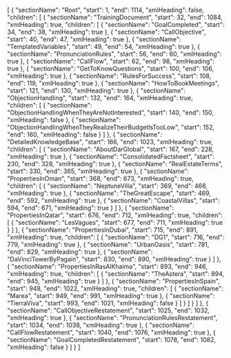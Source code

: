 
[
  {
    "sectionName": "Root",
    "start": 1,
    "end": 1114,
    "xmlHeading": false,
    "children": [
      {
        "sectionName": "TrainingDocument",
        "start": 32,
        "end": 1084,
        "xmlHeading": true,
        "children": [
          {
            "sectionName": "GoalCompleted",
            "start": 34,
            "end": 38,
            "xmlHeading": true
          },
          {
            "sectionName": "CallObjective",
            "start": 40,
            "end": 47,
            "xmlHeading": true
          },
          {
            "sectionName": "TemplatedVariables",
            "start": 49,
            "end": 54,
            "xmlHeading": true
          },
          {
            "sectionName": "PronunciationRules",
            "start": 56,
            "end": 60,
            "xmlHeading": true
          },
          {
            "sectionName": "CallFlow",
            "start": 62,
            "end": 98,
            "xmlHeading": true
          },
          {
            "sectionName": "GetToKnowQuestions",
            "start": 100,
            "end": 106,
            "xmlHeading": true
          },
          {
            "sectionName": "RulesForSuccess",
            "start": 108,
            "end": 119,
            "xmlHeading": true
          },
          {
            "sectionName": "HowToBookMeetings",
            "start": 121,
            "end": 130,
            "xmlHeading": true
          },
          {
            "sectionName": "ObjectionHandling",
            "start": 132,
            "end": 164,
            "xmlHeading": true,
            "children": [
              {
                "sectionName": "ObjectionHandlingWhenTheyAreNotInterested",
                "start": 140,
                "end": 150,
                "xmlHeading": false
              },
              {
                "sectionName": "ObjectionHandlingWhenTheyRealizeTheirBudgetIsTooLow",
                "start": 152,
                "end": 160,
                "xmlHeading": false
              }
            ]
          },
          {
            "sectionName": "DetailedKnowledgeBase",
            "start": 166,
            "end": 1023,
            "xmlHeading": true,
            "children": [
              {
                "sectionName": "AboutDarGlobal",
                "start": 167,
                "end": 228,
                "xmlHeading": true
              },
              {
                "sectionName": "ConsolidatedFactsheet",
                "start": 230,
                "end": 328,
                "xmlHeading": true
              },
              {
                "sectionName": "RealEstateTerms",
                "start": 330,
                "end": 365,
                "xmlHeading": true
              },
              {
                "sectionName": "PropertiesInOman",
                "start": 368,
                "end": 673,
                "xmlHeading": true,
                "children": [
                  {
                    "sectionName": "NeptuneVilla",
                    "start": 369,
                    "end": 468,
                    "xmlHeading": true
                  },
                  {
                    "sectionName": "TheGreatEscape",
                    "start": 469,
                    "end": 592,
                    "xmlHeading": true
                  },
                  {
                    "sectionName": "CoastalVillas",
                    "start": 594,
                    "end": 671,
                    "xmlHeading": true
                  }
                ]
              },
              {
                "sectionName": "PropertiesInQatar",
                "start": 676,
                "end": 712,
                "xmlHeading": true,
                "children": [
                  {
                    "sectionName": "LesVagues",
                    "start": 677,
                    "end": 711,
                    "xmlHeading": true
                  }
                ]
              },
              {
                "sectionName": "PropertiesInDubai",
                "start": 715,
                "end": 891,
                "xmlHeading": true,
                "children": [
                  {
                    "sectionName": "DG1",
                    "start": 716,
                    "end": 779,
                    "xmlHeading": true
                  },
                  {
                    "sectionName": "UrbanOasis",
                    "start": 781,
                    "end": 829,
                    "xmlHeading": true
                  },
                  {
                    "sectionName": "DaVinciTowerByPagain",
                    "start": 830,
                    "end": 890,
                    "xmlHeading": true
                  }
                ]
              },
              {
                "sectionName": "PropertiesInRasAlKhaima",
                "start": 893,
                "end": 946,
                "xmlHeading": true,
                "children": [
                  {
                    "sectionName": "TheAstera",
                    "start": 894,
                    "end": 945,
                    "xmlHeading": true
                  }
                ]
              },
              {
                "sectionName": "PropertiesInSpain",
                "start": 948,
                "end": 1022,
                "xmlHeading": true,
                "children": [
                  {
                    "sectionName": "Marea",
                    "start": 949,
                    "end": 991,
                    "xmlHeading": true
                  },
                  {
                    "sectionName": "TierraViva",
                    "start": 993,
                    "end": 1021,
                    "xmlHeading": false
                  }
                ]
              }
            ]
          }
        ]
      },
      {
        "sectionName": "CallObjectiveRestatement",
        "start": 1025,
        "end": 1032,
        "xmlHeading": true
      },
      {
        "sectionName": "PronunciationRulesRestatement",
        "start": 1034,
        "end": 1038,
        "xmlHeading": true
      },
      {
        "sectionName": "CallFlowRestatement",
        "start": 1040,
        "end": 1076,
        "xmlHeading": true
      },
      {
        "sectionName": "GoalCompletedRestatement",
        "start": 1078,
        "end": 1082,
        "xmlHeading": false
      }
    ]
  }
]
